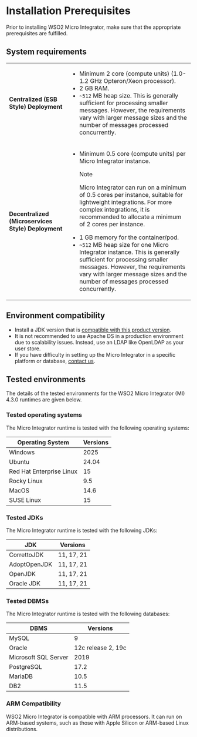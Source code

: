 # Installation Prerequisites

Prior to installing WSO2 Micro Integrator, make sure that the appropriate prerequisites are fulfilled.

## System requirements

<table>
  <tr>
    <td>
      <b>Centralized (ESB Style) Deployment</b>
    </td>
    <td>
      <ul>
        <li>
          Minimum 2 core (compute units) (1.0-1.2 GHz Opteron/Xeon processor).
        </li>
        <li>
          2 GB RAM.
        </li>
        <li>
          <code>~512</code> MB heap size. This is generally sufficient for processing smaller messages. However, the requirements vary with larger message sizes and the number of messages processed concurrently.
        </li>
      </ul>
    </td>
  </tr>
  <tr>
    <td>
      <b>Decentralized (Microservices Style) Deployment</b>
    </td>
    <td>
      <ul>
      <li>
          Minimum 0.5 core (compute units) per Micro Integrator instance.
          <div class="admonition note">
          <p class="admonition-title">Note</p>
          <p>Micro Integrator can run on a minimum of 0.5 cores per instance, suitable for lightweight integrations. For more complex integrations, it is recommended to allocate a minimum of 2 cores per instance.</p>
          </div>  
        </li>
        <li>
          1 GB memory for the container/pod.
        </li>
        <li>
          <code>~512</code> MB heap size for one Micro Integrator instance. This is generally sufficient for processing smaller messages. However, the requirements vary with larger message sizes and the number of messages processed concurrently.
        </li>
      </ul>
    </td>
  </tr>
</table>

## Environment compatibility

- Install a JDK version that is [compatible with this product version]({{base_path}}/install-and-setup/setup/reference/product-compatibility/).
- It is not recommended to use Apache DS in a production environment due to scalability issues. Instead, use an LDAP like OpenLDAP as your user store.
- If you have difficulty in setting up the Micro Integrator in a specific platform or database, [contact us](https://wso2.com/contact/).

## Tested environments

The details of the tested environments for the WSO2 Micro Integrator (MI) 4.3.0 runtimes are given below.

### Tested operating systems

The Micro Integrator runtime is tested with the following operating systems:

| Operating System         | Versions   |
|--------------------------|------------|
| Windows                  | 2025       |
| Ubuntu                   | 24.04      |
| Red Hat Enterprise Linux | 15   |
| Rocky Linux              | 9.5       |
| MacOS                    | 14.6      |
| SUSE Linux               | 15         |

### Tested JDKs

The Micro Integrator runtime is tested with the following JDKs:

| JDK         |Versions|
|-------------|--------|
| CorrettoJDK | 11, 17, 21 |
| AdoptOpenJDK | 11, 17, 21 |
| OpenJDK     | 11, 17, 21 |
| Oracle JDK  | 11, 17, 21 |

### Tested DBMSs

The Micro Integrator runtime is tested with the following databases:

| DBMS                 | Versions           |
|----------------------|--------------------|
| MySQL                | 9             |
| Oracle               | 12c release 2, 19c |
| Microsoft SQL Server | 2019               |
| PostgreSQL           | 17.2         |
| MariaDB              | 10.5               |
| DB2                  | 11.5               |

### ARM Compatibility

WSO2 Micro Integrator is compatible with ARM processors. It can run on ARM-based systems, such as those with Apple Silicon or ARM-based Linux distributions.
